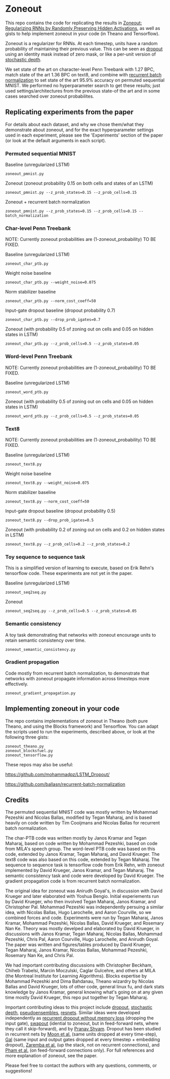 # Zoneout

This repo contains the code for replicating the results in [Zoneout: Regularizing RNNs by Randomly Preserving Hidden Activations](http://arxiv.org/abs/1606.01305), as well as gists to help implement zoneout in your code (in Theano and Tensorflow).

Zoneout is a regularizer for RNNs. At each timestep, units have a random probability of maintaining their previous value. This can be seen as [dropout](https://www.cs.toronto.edu/~hinton/absps/JMLRdropout.pdf) using an identity mask instead of zero mask, or like a per-unit version of [stochastic depth](https://arxiv.org/pdf/1603.09382.pdf). 

We set state of the art on character-level Penn Treebank with 1.27 BPC, match state of the art 1.36 BPC on text8, and combine with [recurrent batch normalization](https://arxiv.org/abs/1603.09025) to set state of the art 95.9% accuracy on permuted sequential MNIST. We performed no hyperparameter search to get these results; just used settings/architectures from the previous state-of the art and in some cases searched over zoneout probabilites.

## Replicating experiments from the paper

For details about each dataset, and why we chose them/what they demonstrate about zoneout, and for the exact hyperparameter settings used in each experiment, please see the 'Experiments' section of the paper (or look at the default arguments in each script).

### Permuted sequential MNIST

Baseline (unregularized LSTM)
```
zoneout_pmnist.py
```
Zoneout (zoneout probability 0.15 on both cells and states of an LSTM)
```
zoneout_pmnist.py --z_prob_states=0.15 --z_prob_cells=0.15
```
Zoneout + recurrent batch normalization
```
zoneout_pmnist.py --z_prob_states=0.15 --z_prob_cells=0.15 --batch_normalization
```

### Char-level Penn Treebank

NOTE: Currently zoneout probabilities are (1-zoneout_probability) TO BE FIXED.

Baseline (unregularized LSTM)
```
zoneout_char_ptb.py
```
Weight noise baseline 
```
zoneout_char_ptb.py --weight_noise=0.075
```
Norm stabilizer baseline
```
zoneout_char_ptb.py --norm_cost_coeff=50
```
Input-gate dropout baseline (dropout probability 0.7)
```
zoneout_char_ptb.py --drop_prob_igates=0.7
```
Zoneout (with probability 0.5 of zoning out on cells and 0.05 on hidden states in LSTM)
```
zoneout_char_ptb.py --z_prob_cells=0.5 --z_prob_states=0.05
```

### Word-level Penn Treebank

NOTE: Currently zoneout probabilities are (1-zoneout_probability) TO BE FIXED.

Baseline (unregularized LSTM)
```
zoneout_word_ptb.py
```
Zoneout (with probability 0.5 of zoning out on cells and 0.05 on hidden states in LSTM)
```
zoneout_word_ptb.py --z_prob_cells=0.5 --z_prob_states=0.05
```

### Text8

NOTE: Currently zoneout probabilities are (1-zoneout_probability) TO BE FIXED.

Baseline (unregularized LSTM)
```
zoneout_text8.py
```
Weight noise baseline 
```
zoneout_text8.py --weight_noise=0.075
```
Norm stabilizer baseline
```
zoneout_text8.py --norm_cost_coeff=50
```
Input-gate dropout baseline (dropout probability 0.5)
```
zoneout_text8.py --drop_prob_igates=0.5
```
Zoneout (with probability 0.2 of zoning out on cells and 0.2 on hidden states in LSTM)
```
zoneout_text8.py --z_prob_cells=0.2 --z_prob_states=0.2
```

### Toy sequence to sequence task

This is a simplified version of learning to execute, based on Erik Rehn's tensorflow code. These experiments are not yet in the paper.

Baseline (unregularized LSTM)
```
zoneout_seq2seq.py
```
Zoneout 
```
zoneout_seq2seq.py --z_prob_cells=0.5 --z_prob_states=0.05
```

### Semantic consistency

A toy task demonstrating that networks with zoneout encourage units to retain semantic consistency over time.
```
zoneout_semantic_consistency.py
```

### Gradient propagation

Code mostly from recurrent batch normalization, to demonstrate that networks with zoneout propagate information across timesteps more effectively.
```
zoneout_gradient_propagation.py
```

## Implementing zoneout in your code

The repo contains implementations of zoneout in Theano (both pure Theano, and using the Blocks framework) and Tensorflow. You can adapt the scripts used to run the experiments, described above, or look at the following three gists:

```
zoneout_theano.py
zoneout_blocksfuel.py
zoneout_tensorflow.py
```
These repos may also be useful:

https://github.com/mohammadpz/LSTM_Dropout/

https://github.com/ballasn/recurrent-batch-normalization

## Credits

The permuted sequential MNIST code was mostly written by Mohammad Pezeshki and Nicolas Ballas, modified by Tegan Maharaj, and is based heavily on code written by Tim Cooijmans and Nicolas Ballas for recurrent batch normalization.

The char-PTB code was written mostly by Janos Kramar and Tegan Maharaj, based on code written by Mohammad Pezeshki, based on code from MILA's speech group.
The word-level PTB code was based on this code, extended by Janos Kramar, Tegan Maharaj, and David Krueger. The text8 code was also based on this code, extended by Tegan Maharaj. The sequence to sequence task is tensorflow code from Erik Rehn, with zoneout implemented by David Krueger, Janos Kramar, and Tegan Maharaj. The semantic consistency task and code were developed by David Krueger. The gradient propagation code is from recurrent batch normalization. 

The original idea for zoneout was Anirudh Goyal's, in discussion with David Krueger and later elaborated with Yoshua Bengio. Initial experiements run by David Krueger, who then involved Tegan Maharaj, Janos Kramar, and Christopher Pal. Mohammad Pezeshki was independently persuing a similar idea, with Nicolas Ballas, Hugo Larochelle, and Aaron Courville, so we combined forces and code. Experiments were run by Tegan Maharaj, Janos Kramar, Mohammad Pezeshki, Nicolas Ballas, David Krueger, and Rosemary Nan Ke. Theory was mostly develped and elaborated by David Krueger, in discussions with Janos Kramar, Tegan Maharaj, Nicolas Ballas, Mohammad Pezeshki, Chris Pal, Aaron Courville, Hugo Larochelle, and Anirudh Goyal. The paper was written and figures/tables produced by David Krueger, Tegan Maharaj, Janos Kramar, Nicolas Ballas,  Mohammad Pezeshki, Rosemary Nan Ke, and Chris Pal. 

We had important contributing discussions with Christopher Beckham, Chiheb Trabelsi, Marcin Moczulski, Caglar Gulcehre, and others at MILA (the Montreal Institute for Learning Algorithms). Blocks expertise by Mohammad Pezeshki and Dima Bahdanau, Theano wizardry by Nicolas Ballas and David Krueger, lots of other code, general linux fu, and dark stats knowledge by Janos Kramar, general knowing what's going on at any given time mostly David Krueger, this repo put together by Tegan Maharaj.

Important contributing ideas to this project include [dropout](https://www.cs.toronto.edu/~hinton/absps/JMLRdropout.pdf), [stochastic depth](https://arxiv.org/pdf/1603.09382.pdf), [pseudoensembles](https://arxiv.org/abs/1412.4864), [resnets](https://arxiv.org/abs/1512.03385). Similar ideas were developed independently as [recurrent dropout without memory loss](http://arxiv.org/abs/1603.05118) (dropping the input gate), [swapout](https://arxiv.org/pdf/1605.06465.pdf) (idential to zoneout, but in feed-forward nets, where they call it skip-forward), and by [Pranav Shyam](https://github.com/pranv/lrh/blob/master/about.md). Dropout has been studied in recurrent nets by [Moon et al.](http://www.stat.berkeley.edu/~tsmoon/files/Conference/asru2015.pdf) (same units dropped at every time-step), [Gal](http://arxiv.org/abs/1512.05287) (same input and output gates dropped at every timestep + embedding dropout), [Zaremba et al.](http://arxiv.org/abs/1512.05287) (up the stack, not on recurrent connections), and [Pham et al.](https://arxiv.org/pdf/1312.4569.pdf) (on feed-forward connections only). For full references and more explanation of zoneout, see the paper.

Please feel free to contact the authors with any questions, comments, or suggestions!

